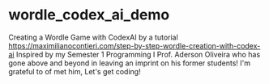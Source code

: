 # wordle_codex_ai_demo
Creating a Wordle Game with CodexAI by a tutorial https://maximilianocontieri.com/step-by-step-wordle-creation-with-codex-ai Inspired by my Semester 1 Programming I Prof. Aderson Oliveira who has gone above and beyond in leaving an imprint on his former students! I'm grateful to of met him, Let's get coding!
